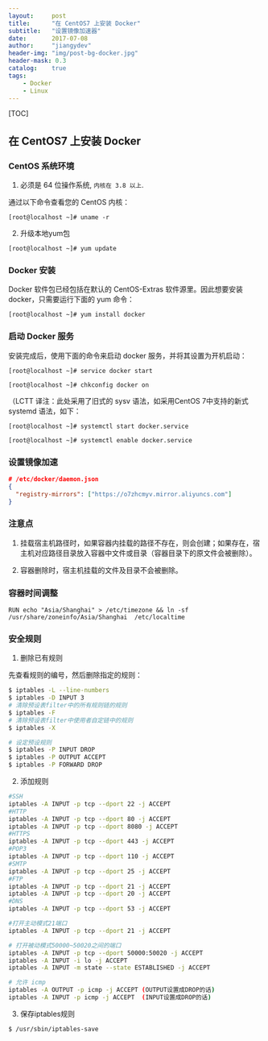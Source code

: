 ```yaml
---
layout:     post
title:      "在 CentOS7 上安装 Docker"
subtitle:   "设置镜像加速器"
date:       2017-07-08
author:     "jiangydev"
header-img: "img/post-bg-docker.jpg"
header-mask: 0.3
catalog:    true
tags:
    - Docker
    - Linux
---
```


[TOC]

## 在 CentOS7 上安装 Docker

### CentOS 系统环境

1. 必须是 64 位操作系统, `内核在 3.8 以上`.

通过以下命令查看您的 CentOS 内核：

`[root@localhost ~]# uname -r`

2. 升级本地yum包

`[root@localhost ~]# yum update `

### Docker 安装

Docker 软件包已经包括在默认的 CentOS-Extras 软件源里。因此想要安装 docker，只需要运行下面的 yum 命令：

`[root@localhost ~]# yum install docker`

### 启动 Docker 服务

安装完成后，使用下面的命令来启动 docker 服务，并将其设置为开机启动：

`[root@localhost ~]# service docker start`

`[root@localhost ~]# chkconfig docker on`

（LCTT 译注：此处采用了旧式的 sysv 语法，如采用CentOS 7中支持的新式 systemd 语法，如下：

`[root@localhost ~]# systemctl start docker.service`

`[root@localhost ~]# systemctl enable docker.service`

### 设置镜像加速

```json
# /etc/docker/daemon.json
{
  "registry-mirrors": ["https://o7zhcmyv.mirror.aliyuncs.com"]
}
```

### 注意点

1. 挂载宿主机路径时，如果容器内挂载的路径不存在，则会创建；如果存在，宿主机对应路径目录放入容器中文件或目录（容器目录下的原文件会被删除）。

2. 容器删除时，宿主机挂载的文件及目录不会被删除。

### 容器时间调整

```
RUN echo "Asia/Shanghai" > /etc/timezone && ln -sf /usr/share/zoneinfo/Asia/Shanghai  /etc/localtime
```


### 安全规则

1. 删除已有规则

先查看规则的编号，然后删除指定的规则：

```sh
$ iptables -L --line-numbers
$ iptables -D INPUT 3
# 清除预设表filter中的所有规则链的规则
$ iptables -F
# 清除预设表filter中使用者自定链中的规则
$ iptables -X

# 设定预设规则
$ iptables -P INPUT DROP
$ iptables -P OUTPUT ACCEPT
$ iptables -P FORWARD DROP
```


2. 添加规则

```sh
#SSH
iptables -A INPUT -p tcp --dport 22 -j ACCEPT
#HTTP
iptables -A INPUT -p tcp --dport 80 -j ACCEPT
iptables -A INPUT -p tcp --dport 8080 -j ACCEPT
#HTTPS
iptables -A INPUT -p tcp --dport 443 -j ACCEPT
#POP3
iptables -A INPUT -p tcp --dport 110 -j ACCEPT
#SMTP
iptables -A INPUT -p tcp --dport 25 -j ACCEPT
#FTP
iptables -A INPUT -p tcp --dport 21 -j ACCEPT
iptables -A INPUT -p tcp --dport 20 -j ACCEPT
#DNS
iptables -A INPUT -p tcp --dport 53 -j ACCEPT

#打开主动模式21端口
iptables -A INPUT -p tcp --dport 21 -j ACCEPT

# 打开被动模式50000~50020之间的端口
iptables -A INPUT -p tcp --dport 50000:50020 -j ACCEPT
iptables -A INPUT -i lo -j ACCEPT
iptables -A INPUT -m state --state ESTABLISHED -j ACCEPT

# 允许 icmp
iptables -A OUTPUT -p icmp -j ACCEPT (OUTPUT设置成DROP的话)
iptables -A INPUT -p icmp -j ACCEPT  (INPUT设置成DROP的话)
```

3. 保存iptables规则

```sh
$ /usr/sbin/iptables-save
```